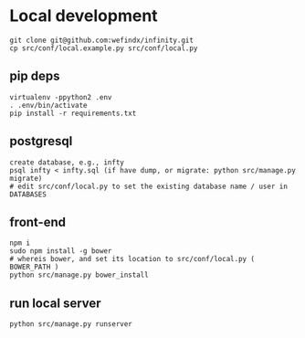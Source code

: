 # Local development
```
git clone git@github.com:wefindx/infinity.git
cp src/conf/local.example.py src/conf/local.py
```

## pip deps
```
virtualenv -ppython2 .env
. .env/bin/activate
pip install -r requirements.txt
```

## postgresql

```
create database, e.g., infty
psql infty < infty.sql (if have dump, or migrate: python src/manage.py migrate)
# edit src/conf/local.py to set the existing database name / user in DATABASES
```

## front-end

```
npm i
sudo npm install -g bower
# whereis bower, and set its location to src/conf/local.py ( BOWER_PATH )
python src/manage.py bower_install
```

## run local server
```
python src/manage.py runserver
```
